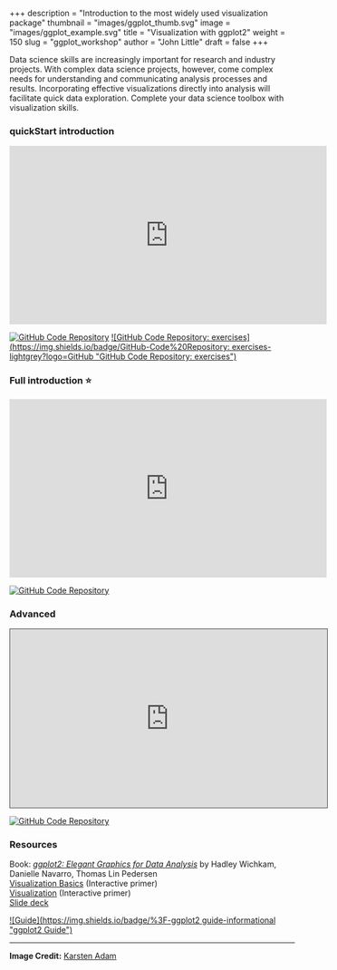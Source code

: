 +++
description = "Introduction to the most widely used visualization package"
thumbnail = "images/ggplot_thumb.svg"
image = "images/ggplot_example.svg"
title = "Visualization with ggplot2"
weight = 150
slug = "ggplot_workshop"
author = "John Little"
draft = false
+++
<!-- Image Credit:  https://www.flickr.com/photos/79237959@N02/12210424505/sizes/o/ -->

Data science skills are increasingly important for research and industry projects.  With complex data science projects, however, come complex needs for understanding and communicating analysis processes and results.  Incorporating effective visualizations directly into analysis will facilitate quick data exploration.  Complete your data science toolbox with visualization skills.  

### quickStart introduction

<iframe width="560" height="315" src="https://www.youtube.com/embed/TIJzx5eQbgk" title="YouTube video player" frameborder="0" allow="accelerometer; autoplay; clipboard-write; encrypted-media; gyroscope; picture-in-picture" allowfullscreen></iframe>  

[![GitHub Code Repository](https://img.shields.io/badge/GitHub-Code%20Repository-lightgrey?logo=GitHub "GitHub Code Repository")](https://github.com/libjohn/rfun_flipped)
[![GitHub Code Repository: exercises](https://img.shields.io/badge/GitHub-Code%20Repository: exercises-lightgrey?logo=GitHub "GitHub Code Repository: exercises")](https://github.com/libjohn/workshop_ggplot2)

### Full introduction ⭐

<iframe height="315" width="560" src="https://warpwire.duke.edu/w/v4gFAA/" frameborder="0" scrolling="0" allow="autoplay *; encrypted-media *; fullscreen *; picture-in-picture *;" allowfullscreen></iframe>

[![GitHub Code Repository](https://img.shields.io/badge/GitHub-Code%20Repository-lightgrey?logo=GitHub "GitHub Code Repository")](https://github.com/amzoss/ggplot2-workshop)

### Advanced

<iframe src="https://library.capture.duke.edu/Panopto/Pages/Embed.aspx?id=b41df32a-cfa3-4e8c-b374-aab600f18fc7&autoplay=false&offerviewer=true&showtitle=true&showbrand=false&start=0&interactivity=all" width=560 height=315 style="border: 1px solid #464646;" allowfullscreen allow="autoplay"></iframe>

[![GitHub Code Repository](https://img.shields.io/badge/GitHub-Code%20Repository-lightgrey?logo=GitHub "GitHub Code Repository")](https://github.com/amzoss/adv-ggplot2-F19)

<!--
<a href="https://duke.libcal.com/event/7299572" class="button">Register:<br>R for data science: visualization, pivot, join, regression<br> Feb. 4, 2021</a>  

<a href="https://duke.libcal.com/event/7336057" class="button">Register<br>Visualization in R using ggplot2<br> Mar. 23, 2021</a>  

-->

### Resources

Book:  [_ggplot2: Elegant Graphics for Data Analysis_](https://ggplot2-book.org/) by Hadley Wichkam, Danielle Navarro, Thomas Lin Pedersen  
[Visualization Basics](https://rstudio.cloud/learn/primers/1.1)  (Interactive primer)  
[Visualization](https://rstudio.cloud/learn/primers/3)  (Interactive primer)  
[Slide deck](https://ggplot.library.duke.edu/slides/index.html)  


<!-- badges: start -->
[![Guide](https://img.shields.io/badge/%3F-ggplot2 guide-informational "ggplot2 Guide")](https://ggplot.library.duke.edu/guide.html)
<!-- badges: end -->


***

**Image Credit:**  [	Karsten Adam](https://commons.wikimedia.org/wiki/File:Beta-distribution.svg)